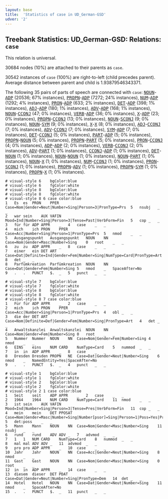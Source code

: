 ```yaml
---
layout: base
title:  'Statistics of case in UD_German-GSD'
udver: '2'
---
```


## Treebank Statistics: UD_German-GSD: Relations: `case`

This relation is universal.

30684 nodes (10%) are attached to their parents as `case`.

30542 instances of `case` (100%) are right-to-left (child precedes parent).
Average distance between parent and child is 1.93879546343371.

The following 35 pairs of parts of speech are connected with `case`: <tt><a href="de_gsd-pos-NOUN.html">NOUN</a></tt>-<tt><a href="de_gsd-pos-ADP.html">ADP</a></tt> (20536; 67% instances), <tt><a href="de_gsd-pos-PROPN.html">PROPN</a></tt>-<tt><a href="de_gsd-pos-ADP.html">ADP</a></tt> (7272; 24% instances), <tt><a href="de_gsd-pos-NUM.html">NUM</a></tt>-<tt><a href="de_gsd-pos-ADP.html">ADP</a></tt> (1292; 4% instances), <tt><a href="de_gsd-pos-PRON.html">PRON</a></tt>-<tt><a href="de_gsd-pos-ADP.html">ADP</a></tt> (633; 2% instances), <tt><a href="de_gsd-pos-DET.html">DET</a></tt>-<tt><a href="de_gsd-pos-ADP.html">ADP</a></tt> (398; 1% instances), <tt><a href="de_gsd-pos-ADJ.html">ADJ</a></tt>-<tt><a href="de_gsd-pos-ADP.html">ADP</a></tt> (180; 1% instances), <tt><a href="de_gsd-pos-ADV.html">ADV</a></tt>-<tt><a href="de_gsd-pos-ADP.html">ADP</a></tt> (168; 1% instances), <tt><a href="de_gsd-pos-NOUN.html">NOUN</a></tt>-<tt><a href="de_gsd-pos-CCONJ.html">CCONJ</a></tt> (47; 0% instances), <tt><a href="de_gsd-pos-VERB.html">VERB</a></tt>-<tt><a href="de_gsd-pos-ADP.html">ADP</a></tt> (36; 0% instances), <tt><a href="de_gsd-pos-X.html">X</a></tt>-<tt><a href="de_gsd-pos-ADP.html">ADP</a></tt> (23; 0% instances), <tt><a href="de_gsd-pos-PROPN.html">PROPN</a></tt>-<tt><a href="de_gsd-pos-CCONJ.html">CCONJ</a></tt> (13; 0% instances), <tt><a href="de_gsd-pos-NOUN.html">NOUN</a></tt>-<tt><a href="de_gsd-pos-SCONJ.html">SCONJ</a></tt> (9; 0% instances), <tt><a href="de_gsd-pos-NOUN.html">NOUN</a></tt>-<tt><a href="de_gsd-pos-SYM.html">SYM</a></tt> (9; 0% instances), <tt><a href="de_gsd-pos-X.html">X</a></tt>-<tt><a href="de_gsd-pos-X.html">X</a></tt> (8; 0% instances), <tt><a href="de_gsd-pos-ADJ.html">ADJ</a></tt>-<tt><a href="de_gsd-pos-CCONJ.html">CCONJ</a></tt> (7; 0% instances), <tt><a href="de_gsd-pos-ADV.html">ADV</a></tt>-<tt><a href="de_gsd-pos-CCONJ.html">CCONJ</a></tt> (7; 0% instances), <tt><a href="de_gsd-pos-SYM.html">SYM</a></tt>-<tt><a href="de_gsd-pos-ADP.html">ADP</a></tt> (7; 0% instances), <tt><a href="de_gsd-pos-DET.html">DET</a></tt>-<tt><a href="de_gsd-pos-CCONJ.html">CCONJ</a></tt> (5; 0% instances), <tt><a href="de_gsd-pos-PART.html">PART</a></tt>-<tt><a href="de_gsd-pos-ADP.html">ADP</a></tt> (5; 0% instances), <tt><a href="de_gsd-pos-PROPN.html">PROPN</a></tt>-<tt><a href="de_gsd-pos-NOUN.html">NOUN</a></tt> (5; 0% instances), <tt><a href="de_gsd-pos-PROPN.html">PROPN</a></tt>-<tt><a href="de_gsd-pos-PART.html">PART</a></tt> (5; 0% instances), <tt><a href="de_gsd-pos-PRON.html">PRON</a></tt>-<tt><a href="de_gsd-pos-CCONJ.html">CCONJ</a></tt> (4; 0% instances), <tt><a href="de_gsd-pos-ADP.html">ADP</a></tt>-<tt><a href="de_gsd-pos-ADP.html">ADP</a></tt> (2; 0% instances), <tt><a href="de_gsd-pos-VERB.html">VERB</a></tt>-<tt><a href="de_gsd-pos-CCONJ.html">CCONJ</a></tt> (2; 0% instances), <tt><a href="de_gsd-pos-ADV.html">ADV</a></tt>-<tt><a href="de_gsd-pos-PART.html">PART</a></tt> (1; 0% instances), <tt><a href="de_gsd-pos-CCONJ.html">CCONJ</a></tt>-<tt><a href="de_gsd-pos-ADP.html">ADP</a></tt> (1; 0% instances), <tt><a href="de_gsd-pos-DET.html">DET</a></tt>-<tt><a href="de_gsd-pos-NOUN.html">NOUN</a></tt> (1; 0% instances), <tt><a href="de_gsd-pos-NOUN.html">NOUN</a></tt>-<tt><a href="de_gsd-pos-NOUN.html">NOUN</a></tt> (1; 0% instances), <tt><a href="de_gsd-pos-NOUN.html">NOUN</a></tt>-<tt><a href="de_gsd-pos-PART.html">PART</a></tt> (1; 0% instances), <tt><a href="de_gsd-pos-NOUN.html">NOUN</a></tt>-<tt><a href="de_gsd-pos-X.html">X</a></tt> (1; 0% instances), <tt><a href="de_gsd-pos-NUM.html">NUM</a></tt>-<tt><a href="de_gsd-pos-CCONJ.html">CCONJ</a></tt> (1; 0% instances), <tt><a href="de_gsd-pos-PRON.html">PRON</a></tt>-<tt><a href="de_gsd-pos-SCONJ.html">SCONJ</a></tt> (1; 0% instances), <tt><a href="de_gsd-pos-PROPN.html">PROPN</a></tt>-<tt><a href="de_gsd-pos-ADV.html">ADV</a></tt> (1; 0% instances), <tt><a href="de_gsd-pos-PROPN.html">PROPN</a></tt>-<tt><a href="de_gsd-pos-SYM.html">SYM</a></tt> (1; 0% instances), <tt><a href="de_gsd-pos-PROPN.html">PROPN</a></tt>-<tt><a href="de_gsd-pos-X.html">X</a></tt> (1; 0% instances).


~~~ conllu
# visual-style 6	bgColor:blue
# visual-style 6	fgColor:white
# visual-style 8	bgColor:blue
# visual-style 8	fgColor:white
# visual-style 8 6 case	color:blue
1	Es	es	PRON	PPER	Case=Nom|Gender=Neut|Number=Sing|Person=3|PronType=Prs	5	nsubj	_	_
2	war	sein	AUX	VAFIN	Mood=Ind|Number=Sing|Person=3|Tense=Past|VerbForm=Fin	5	cop	_	_
3	für	für	ADP	APPR	_	4	case	_	_
4	mich	ich	PRON	PPER	Case=Acc|Number=Sing|Person=1|PronType=Prs	5	nmod	_	_
5	Ausgangspunkt	Ausgangspunkt	NOUN	NN	Case=Nom|Gender=Masc|Number=Sing	0	root	_	_
6	zu	zu	ADP	APPR	_	8	case	_	_
7	einer	ein	DET	ART	Case=Dat|Definite=Ind|Gender=Fem|Number=Sing|NumType=Card|PronType=Art	8	det	_	_
8	Parfümkreation	Parfümkreation	NOUN	NN	Case=Dat|Gender=Fem|Number=Sing	5	nmod	_	SpaceAfter=No
9	.	.	PUNCT	$.	_	5	punct	_	_

~~~


~~~ conllu
# visual-style 7	bgColor:blue
# visual-style 7	fgColor:white
# visual-style 8	bgColor:blue
# visual-style 8	fgColor:white
# visual-style 8 7 case	color:blue
1	Für	für	ADP	APPR	_	2	case	_	_
2	mich	ich	PRON	PPER	Case=Acc|Number=Sing|Person=1|PronType=Prs	4	obl	_	_
3	die	der	DET	ART	Case=Nom|Definite=Def|Gender=Fem|Number=Sing|PronType=Art	4	det	_	_
4	Anwaltskanzlei	Anwaltskanzlei	NOUN	NN	Case=Nom|Gender=Fem|Number=Sing	0	root	_	_
5	Nummer	Nummer	NOUN	NN	Case=Nom|Gender=Fem|Number=Sing	4	nmod	_	_
6	EINS	eins	NUM	CARD	NumType=Card	5	nummod	_	_
7	in	in	ADP	APPR	_	8	case	_	_
8	Dresden	Dresden	PROPN	NE	Case=Dat|Gender=Neut|Number=Sing	6	nmod	_	NamedEntity=Yes|SpaceAfter=No
9	.	.	PUNCT	$.	_	4	punct	_	_

~~~


~~~ conllu
# visual-style 1	bgColor:blue
# visual-style 1	fgColor:white
# visual-style 2	bgColor:blue
# visual-style 2	fgColor:white
# visual-style 2 1 case	color:blue
1	Seit	seit	ADP	APPR	_	2	case	_	_
2	1964	1964	NUM	CARD	NumType=Card	11	nmod	_	_
3	ist	sein	AUX	VAFIN	Mood=Ind|Number=Sing|Person=3|Tense=Pres|VerbForm=Fin	11	cop	_	_
4	mein	mein	DET	PPOSAT	Case=Nom|Gender=Masc|Number=Sing|Number[psor]=Sing|Person=1|Poss=Yes|PronType=Prs	5	det:poss	_	_
5	Mann	Mann	NOUN	NN	Case=Nom|Gender=Masc|Number=Sing	11	nsubj	_	_
6	rund	rund	ADV	ADV	_	7	advmod	_	_
7	1	1	NUM	CARD	NumType=Card	8	nummod	_	_
8	mal	mal	ADV	ADV	_	11	advmod	_	_
9	pro	pro	ADP	APPR	_	10	case	_	_
10	Jahr	Jahr	NOUN	NN	Case=Acc|Gender=Neut|Number=Sing	8	nmod	_	_
11	Gast	Gast	NOUN	NN	Case=Nom|Gender=Masc|Number=Sing	0	root	_	_
12	in	in	ADP	APPR	_	14	case	_	_
13	diesem	dieser	DET	PDAT	Case=Dat|Gender=Neut|Number=Sing|PronType=Dem	14	det	_	_
14	Hotel	Hotel	NOUN	NN	Case=Dat|Gender=Neut|Number=Sing	11	nmod	_	SpaceAfter=No
15	.	.	PUNCT	$.	_	11	punct	_	_

~~~


